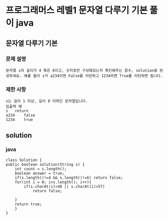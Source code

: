 # 프로그래머스 레벨1 문자열 다루기 기본 풀이 java

## 문자열 다루기 기본

### 문제 설명
    문자열 s의 길이가 4 혹은 6이고, 숫자로만 구성돼있는지 확인해주는 함수, solution을 완성하세요. 예를 들어 s가 a234이면 False를 리턴하고 1234라면 True를 리턴하면 됩니다.

### 제한 사항
    s는 길이 1 이상, 길이 8 이하인 문자열입니다.
    입출력 예
    s	return
    a234	false
    1234	true

## solution

### java
    class Solution {
    public boolean solution(String s) {
        int count = s.length();
        boolean answer = true;
        if(s.length()!=4 && s.length()!=6) return false;
        for(int i = 0; i<s.length(); i++){
            if(s.charAt(i)<48 || s.charAt(i)>57)
                return false;
            
        }     
        return true;
        }
    }